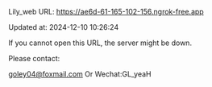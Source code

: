 Lily_web URL: https://ae6d-61-165-102-156.ngrok-free.app

Updated at: 2024-12-10 10:26:24

If you cannot open this URL, the server might be down.

Please contact: 

goley04@foxmail.com Or Wechat:GL_yeaH